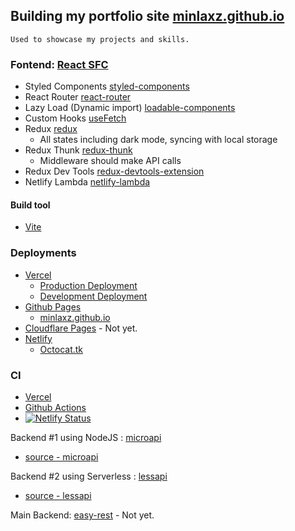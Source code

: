 ## Building my portfolio site [minlaxz.github.io](https://minlaxz.github.io/)

```
Used to showcase my projects and skills.
```

### Fontend: [React SFC](https://reactjs.org/)

- Styled Components [styled-components](https://www.styled-components.com/)
- React Router [react-router](https://reacttraining.com/react-router/web/guides/quick-start)
- Lazy Load (Dynamic import) [loadable-components](https://loadable-components.com/)
- Custom Hooks [useFetch](https://github.com/minlaxz/minlaxz.github.io/blob/main/src/Hooks/useFetch.jsx)
- Redux [redux](https://redux.js.org/)
  - All states including dark mode, syncing with local storage
- Redux Thunk [redux-thunk](https://github.com/reduxjs/redux-thunk)
  - Middleware should make API calls
- Redux Dev Tools [redux-devtools-extension](https://chrome.google.com/webstore/detail/redux-devtools/lmhkpmbekcpmknklioeibfkpmmfibljd)
- Netlify Lambda [netlify-lambda](https://www.netlify.com/docs/functions/lambda/)

#### Build tool

- [Vite](http://vitejs.dev/)

### Deployments

- [Vercel](https://vercel.com/)
  - [Production Deployment](https://minlaxz.vercel.app/)
  - [Development Deployment](https://devel.minlaxz.vercel.app/)
- [Github Pages](https://pages.github.com/)
  - [minlaxz.github.io](https://minlaxz.github.io/)
- [Cloudflare Pages](https://www.cloudflare.com/) - Not yet.
- [Netlify](https://www.netlify.com/)
  - [Octocat.tk](https://www.octocat.tk/)

### CI

- [Vercel](https://vercel.com/)
- [Github Actions](https://actions.github.com/)
- [![Netlify Status](https://api.netlify.com/api/v1/badges/12102c4d-d8c7-4554-ad11-c94be963fac4/deploy-status)](https://app.netlify.com/sites/minlaxz/deploys)

Backend #1 using NodeJS : [microapi](https://microapi.octocat.tk/)
- [source - microapi](https://github.com/minlaxz/microapi)

Backend #2 using Serverless : [lessapi](https://api.octocat.tk/)
- [source - lessapi](https://github.com/minlaxz/lessapi)

Main Backend: [easy-rest](https://github.com/minlaxz/easy-rest) - Not yet.
